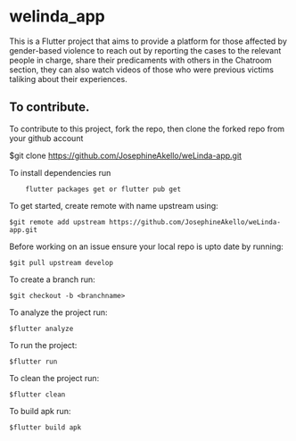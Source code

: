# welinda_app

This is a Flutter project that aims to provide a platform for those affected by gender-based violence to reach out by reporting the cases to the relevant people in charge, share their predicaments with others in the Chatroom section, they can also watch videos of those who were previous victims taliking about their experiences.

## To contribute.

To contribute to this project, fork the repo, then clone the forked repo from your github account

$git clone https://github.com/JosephineAkello/weLinda-app.git 

To install dependencies run

        flutter packages get or flutter pub get

To get started, create remote with name upstream using:

    $git remote add upstream https://github.com/JosephineAkello/weLinda-app.git

Before working on an issue ensure your local repo is upto date by running:

    $git pull upstream develop

To create a branch run:

    $git checkout -b <branchname>

To analyze the project run:

    $flutter analyze

To run the project:

    $flutter run

To clean the project run:

    $flutter clean

To build apk run:

    $flutter build apk